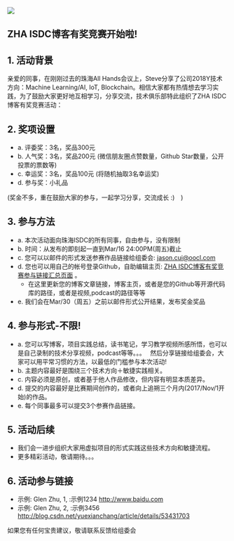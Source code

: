 ![](https://avatars0.githubusercontent.com/u/34764799?s=400&u=2852247967116ab39f23052d8494e41360445725&v=4) 

## ZHA ISDC博客有奖竞赛开始啦!

## 1. 活动背景

亲爱的同事，在刚刚过去的珠海All Hands会议上，Steve分享了公司2018Y技术方向：Machine Learning/AI,  IoT, Blockchain。相信大家都有热情想去学习实践，为了鼓励大家更好地互相学习，分享交流，技术俱乐部特此组织了ZHA ISDC博客有奖竞赛活动：

## 2. 奖项设置
*  a. 评委奖：3名，奖品300元
*  b. 人气奖：3名，奖品200元 (微信朋友圈点赞数量，Github Star数量，公开投票的票数等)
*  c. 幸运奖：3名，奖品100元 (将随机抽取3名幸运奖)
*  d. 参与奖：小礼品

(奖金不多，重在鼓励大家的参与，一起学习分享，交流成长 :)　)

## 3. 参与方法
* a. 本次活动面向珠海ISDC的所有同事，自由参与，没有限制
* b. 时间：从发布的即刻起一直到Mar/16 24:00PM(周五)截止
* c. 您可以以邮件的形式发送参赛作品链接给组委会: jason.cui@oocl.com
* d. 您也可以用自己的帐号登录Github，自助编辑主页: [ZHA ISDC博客有奖竞赛参与链接汇总页面](https://github.com/oitczha/oitczha.github.io/blob/master/blog-competition.md) 。
   *  在这里更新您的博客文章链接，博客主页，或者是您的Github等开源代码库的路径，或者是视频,podcast的路径等等
* e. 我们会在Mar/30（周五）之前以邮件形式公开结果，发布奖金奖品

## 4. 参与形式-不限!
* a. 您可以写博客，项目实践总结，读书笔记，学习教学视频所感所悟，也可以是自己录制的技术分享视频，podcast等等。。。　
然后分享链接给组委会，大家可以用平常习惯的方法，以最低的门槛参与本次活动!
* b. 主题内容最好是围绕三个技术方向＋敏捷实践相关。
* c. 内容必须是原创，或者基于他人作品修改，但内容有明显本质差异。
* d. 提交的内容最好是比赛期间创作的，或者向上追朔三个月内(2017/Nov/1开始)的作品。
* e. 每个同事最多可以提交3个参赛作品链接。

## 5. 活动后续
* 我们会一进步组织大家用虚拟项目的形式实践这些技术方向和敏捷流程。
* 更多精彩活动，敬请期待。。。

## 6. 活动参与链接
* 示例: Glen Zhu, 1, :示例1234 http://www.baidu.com
* 示例: Glen Zhu, 2, :示例3456 http://blog.csdn.net/yuexianchang/article/details/53431703

如果您有任何宝贵建议，敬请联系反馈给组委会
